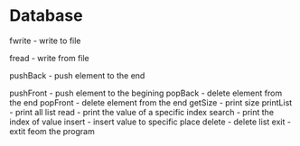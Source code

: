 # Database
fwrite - write to file

fread - write from file

pushBack - push element to the end

pushFront - push element to the begining
popBack - delete element from the end
popFront - delete element from the end
getSize - print size
printList - print all list
read - print the value of a specific index 
search - print the index of value
insert - insert value to specific place
delete - delete list
exit - extit feom the program
